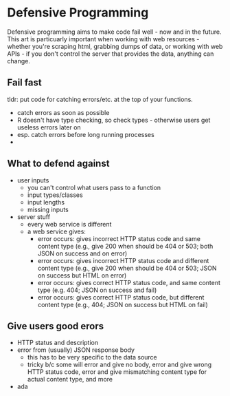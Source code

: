 
# Defensive Programming

Defensive programming aims to make code fail well - now and in the future.
This art is particuarly important when working with web resources - whether
you're scraping html, grabbing dumps of data, or working with web APIs -
if you don't control the server that provides the data, anything can change.

## Fail fast

tldr: put code for catching errors/etc. at the top of your functions. 

- catch errors as soon as possible
- R doesn't have type checking, so check types - otherwise users get useless errors later on
- esp. catch errors before long running processes
-  

## What to defend against

- user inputs
    - you can't control what users pass to a function
    - input types/classes
    - input lengths
    - missing inputs 
- server stuff
    - every web service is different
    - a web service gives: 
        - error occurs: gives incorrect HTTP status code and same content type (e.g., give 200 when should be 404 or 503; both JSON on success and on error)
        - error occurs: gives incorrect HTTP status code and different content type (e.g., give 200 when should be 404 or 503; JSON on success but HTML on error)
        - error occurs: gives correct HTTP status code, and same content type (e.g. 404; JSON on success and fail)
        - error occurs: gives correct HTTP status code, but different content type (e.g., 404; JSON on success but HTML on fail) 

## Give users good erors

- HTTP status and description
- error from (usually) JSON response body
    - this has to be very specific to the data source 
    - tricky b/c some will error and give no body, error and give wrong HTTP status code, error and give mismatching content type for actual content type, and more 
- ada
